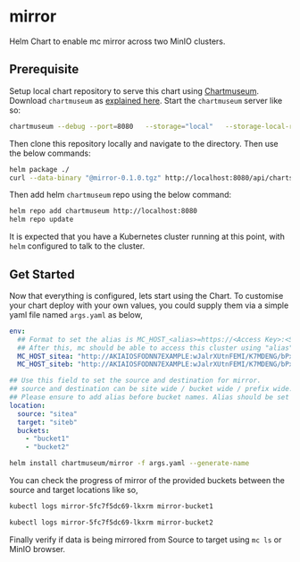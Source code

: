 # mirror

Helm Chart to enable mc mirror across two MinIO clusters.

## Prerequisite

Setup local chart repository to serve this chart using [Chartmuseum](https://github.com/helm/chartmuseum). Download `chartmuseum` as [explained here](https://github.com/helm/chartmuseum#installation). Start the `chartmuseum` server like so:

```sh
chartmuseum --debug --port=8080   --storage="local"   --storage-local-rootdir="./chartstorage"
```

Then clone this repository locally and navigate to the directory. Then use the below commands:

```sh
helm package ./
curl --data-binary "@mirror-0.1.0.tgz" http://localhost:8080/api/charts
```

Then add helm `chartmuseum` repo using the below command:

```sh
helm repo add chartmuseum http://localhost:8080
helm repo update
```

It is expected that you have a Kubernetes cluster running at this point, with `helm` configured to talk to the cluster.

## Get Started

Now that everything is configured, lets start using the Chart. To customise your chart deploy with your own values, you could supply them via a simple yaml file named `args.yaml` as below,

```yaml
env:
  ## Format to set the alias is MC_HOST_<alias>=https://<Access Key>:<Secret Key>@<YOUR-S3-ENDPOINT>
  ## After this, mc should be able to access this cluster using "alias"
  MC_HOST_sitea: "http://AKIAIOSFODNN7EXAMPLE:wJalrXUtnFEMI/K7MDENG/bPxRfiCYEXAMPLEKEY@site-a-minio:9000"
  MC_HOST_siteb: "http://AKIAIOSFODNN7EXAMPLE:wJalrXUtnFEMI/K7MDENG/bPxRfiCYEXAMPLEKEY@site-b-minio:9000"

## Use this field to set the source and destination for mirror.
## source and destination can be site wide / bucket wide / prefix wide.
## Please ensure to add alias before bucket names. Alias should be set using env variables above.
location:
  source: "sitea"
  target: "siteb"
  buckets:
    - "bucket1"
    - "bucket2"
```

```sh
helm install chartmuseum/mirror -f args.yaml --generate-name
```

You can check the progress of mirror of the provided buckets between the source and target locations like so,
```sh
kubectl logs mirror-5fc7f5dc69-lkxrm mirror-bucket1

kubectl logs mirror-5fc7f5dc69-lkxrm mirror-bucket2
```

Finally verify if data is being mirrored from Source to target using `mc ls` or MinIO browser.
